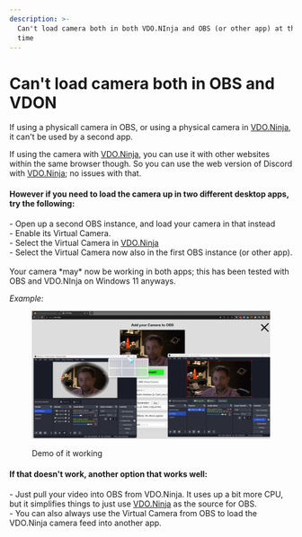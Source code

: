 ```yaml
---
description: >-
  Can't load camera both in both VDO.NInja and OBS (or other app) at the same
  time
---
```


# Can't load camera both in OBS and VDON

If using a physicall camera in OBS, or using a physical camera in [VDO.Ninja](https://vdo.ninja/), it can't be used by a second app.

If using the camera with [VDO.Ninja](https://vdo.ninja/), you can use it with other websites within the same browser though. So you can use the web version of Discord with [VDO.Ninja](https://vdo.ninja/); no issues with that.

#### However if you need to load the camera up in two different desktop apps, try the following:

\- Open up a second OBS instance, and load your camera in that instead\
\- Enable its Virtual Camera.\
\- Select the Virtual Camera in [VDO.Ninja](https://vdo.ninja/)\
\- Select the Virtual Camera now also in the first OBS instance (or other app). \
\
Your camera \*may\* now be working in both apps; this has been tested with OBS and VDO.NInja on Windows 11 anyways.

_Example:_&#x20;

<figure><img src="../.gitbook/assets/image (24).png" alt=""><figcaption><p>Demo of it working</p></figcaption></figure>

#### If that doesn't work, another option that works well:

\- Just pull your video into OBS from VDO.Ninja. It uses up a bit more CPU, but it simplifies things to just use [VDO.Ninja](https://vdo.ninja/) as the source for OBS.\
\- You can also always use the Virtual Camera from OBS to load the VDO.Ninja camera feed into another app.
